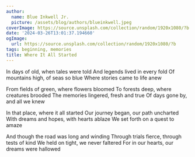 ```yaml
---
author:
  name: Blue Inkwell Jr.
  picture: /assets/blog/authors/blueinkwell.jpeg
coverImage: https://source.unsplash.com/collection/random/1920x1080/?b
date: '2024-03-26T13:01:37.194660'
ogImage:
  url: https://source.unsplash.com/collection/random/1920x1080/?b
tags: beginning, memories
title: Where It All Started
---
```


In days of old, when tales were told
And legends lived in every fold
Of mountains high, of seas so blue
Where stories came to life anew

From fields of green, where flowers bloomed
To forests deep, where creatures brooded
The memories lingered, fresh and true
Of days gone by, and all we knew

In that place, where it all started
Our journey began, our path uncharted
With dreams and hopes, with hearts ablaze
We set forth on a quest to amaze

And though the road was long and winding
Through trials fierce, through tests of kind
We held on tight, we never faltered
For in our hearts, our dreams were hallowed